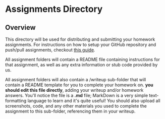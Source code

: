 # Assignments Directory

## Overview

This directory will be used for distributing and submitting your homework assignments. For instructions on how to setup your GitHub repository and push/pull assignments, checkout [this guide](../guides/git_instructions.md).

All assignment folders will contain a README file containing instructions for that assignment, as well as any extra information or stub code provided by us.

All assignment folders will also contain a /writeup sub-folder that will contain a README template for you to complete your homework on. **you should edit this file directly**, adding your writeup and/or homework answers. You'll notice the file is a **.md** file; MarkDown is a very simple text-formatting language to learn and it's quite useful! You should also upload all screenshots, code, and any other materials you used to complete the assignment to this sub-folder, referencing them in your writeup.
